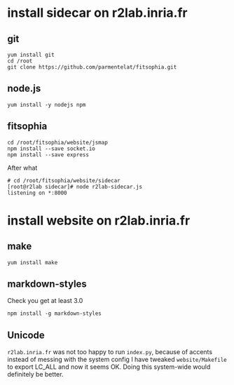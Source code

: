 # install sidecar on r2lab.inria.fr

## git

    yum install git
    cd /root
    git clone https://github.com/parmentelat/fitsophia.git
    
## node.js

    yum install -y nodejs npm
    

## fitsophia
 
    cd /root/fitsophia/website/jsmap
    npm install --save socket.io
    npm install --save express
    
After what
     
    # cd /root/fitsophia/website/sidecar
    [root@r2lab sidecar]# node r2lab-sidecar.js
    listening on *:8000	
    

# install website on r2lab.inria.fr

## make

    yum install make
    
## markdown-styles 

Check you get at least 3.0

    npm install -g markdown-styles 
    
## Unicode

`r2lab.inria.fr` was not too happy to run `index.py`, because of accents
instead of messing with the system config I have tweaked `website/Makefile` to export LC_ALL and now it seems OK. Doing this system-wide would definitely be better.